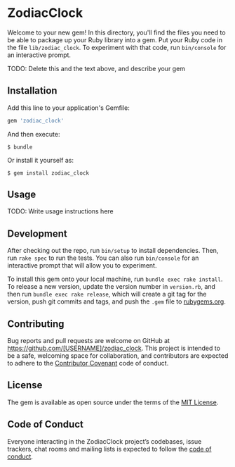 # ZodiacClock

Welcome to your new gem! In this directory, you'll find the files you need to be able to package up your Ruby library into a gem. Put your Ruby code in the file `lib/zodiac_clock`. To experiment with that code, run `bin/console` for an interactive prompt.

TODO: Delete this and the text above, and describe your gem

## Installation

Add this line to your application's Gemfile:

```ruby
gem 'zodiac_clock'
```

And then execute:

    $ bundle

Or install it yourself as:

    $ gem install zodiac_clock

## Usage

TODO: Write usage instructions here

## Development

After checking out the repo, run `bin/setup` to install dependencies. Then, run `rake spec` to run the tests. You can also run `bin/console` for an interactive prompt that will allow you to experiment.

To install this gem onto your local machine, run `bundle exec rake install`. To release a new version, update the version number in `version.rb`, and then run `bundle exec rake release`, which will create a git tag for the version, push git commits and tags, and push the `.gem` file to [rubygems.org](https://rubygems.org).

## Contributing

Bug reports and pull requests are welcome on GitHub at https://github.com/[USERNAME]/zodiac_clock. This project is intended to be a safe, welcoming space for collaboration, and contributors are expected to adhere to the [Contributor Covenant](http://contributor-covenant.org) code of conduct.

## License

The gem is available as open source under the terms of the [MIT License](http://opensource.org/licenses/MIT).

## Code of Conduct

Everyone interacting in the ZodiacClock project’s codebases, issue trackers, chat rooms and mailing lists is expected to follow the [code of conduct](https://github.com/[USERNAME]/zodiac_clock/blob/master/CODE_OF_CONDUCT.md).
